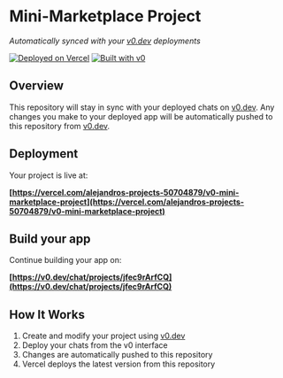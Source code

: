 # Mini-Marketplace Project

*Automatically synced with your [v0.dev](https://v0.dev) deployments*

[![Deployed on Vercel](https://img.shields.io/badge/Deployed%20on-Vercel-black?style=for-the-badge&logo=vercel)](https://vercel.com/alejandros-projects-50704879/v0-mini-marketplace-project)
[![Built with v0](https://img.shields.io/badge/Built%20with-v0.dev-black?style=for-the-badge)](https://v0.dev/chat/projects/jfec9rArfCQ)

## Overview

This repository will stay in sync with your deployed chats on [v0.dev](https://v0.dev).
Any changes you make to your deployed app will be automatically pushed to this repository from [v0.dev](https://v0.dev).

## Deployment

Your project is live at:

**[https://vercel.com/alejandros-projects-50704879/v0-mini-marketplace-project](https://vercel.com/alejandros-projects-50704879/v0-mini-marketplace-project)**

## Build your app

Continue building your app on:

**[https://v0.dev/chat/projects/jfec9rArfCQ](https://v0.dev/chat/projects/jfec9rArfCQ)**

## How It Works

1. Create and modify your project using [v0.dev](https://v0.dev)
2. Deploy your chats from the v0 interface
3. Changes are automatically pushed to this repository
4. Vercel deploys the latest version from this repository